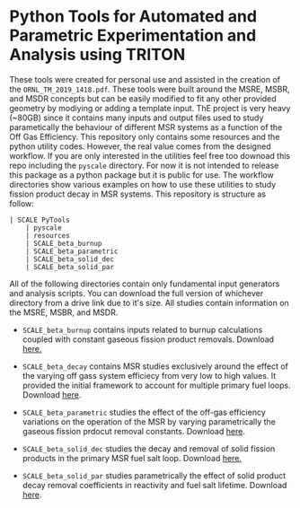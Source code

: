 # Python Tools for Automated and Parametric Experimentation and Analysis using TRITON

These tools were created for personal use and assisted in the creation of the `ORNL_TM_2019_1418.pdf`. These tools were built around the MSRE, MSBR, and MSDR concepts but can be easily modified to fit any other provided geometry by modiying or adding a template input. ThE project is very heavy (~80GB) since it contains many inputs and output files used to study parametically the behaviour of different MSR systems as a function of the Off Gas Efficiency. This repository only contains some resources and the python utility codes. However, the real value comes from the designed workflow. If you are only interested in the utilities feel free too downoad this repo including the `pyscale` directory. For now it is not intended to release this package as a python package but it is public for use. The workflow directories show various examples on how to use these utilities to study fission product decay in MSR systems. This repository is structure as follow:


```
| SCALE PyTools
    | pyscale
    | resources
    | SCALE_beta_burnup
    | SCALE_beta_parametric
    | SCALE_beta_solid_dec
    | SCALE_beta_solid_par
```

All of the following directories contain only fundamental input generators and analysis scripts. You can download the full version of whichever directory from a drive link due to it's size. All studies contain information on the MSRE, MSBR, and MSDR.

- `SCALE_beta_burnup` contains inputs related to burnup calculations coupled with constant gaseous fission product removals. Download <a href="https://drive.google.com/drive/folders/1s61gLKZ8XokXukuCTDDFK3tAISj9H-lI?usp=sharing">here.</a>

- `SCALE_beta_decay` contains MSR studies exclusively around the effect of the varying off gass system efficiecy from very low to high values. It provided the initial framework to account for multiple primary fuel loops. Download <a href="https://drive.google.com/drive/folders/1zkRRsTfQRy41gBa1r9-ozubIBedZnyZ8?usp=sharing">here</a>.

- `SCALE_beta_parametric` studies the effect of the off-gas efficiency variations on the operation of the MSR by varying parametrically the gaseous fission prdocut removal constants. Download <a href="https://drive.google.com/drive/folders/1FQD-nEiBj9U6eDHj47qZe-m7xjWCT1vF?usp=sharing">here</a>.

- `SCALE_beta_solid_dec` studies the decay and removal of solid fission products in the primary MSR fuel salt loop. Download <a href="https://drive.google.com/drive/folders/1TLtUtXJSDkzyaiQU86GPOYt7C6RJYMTZ?usp=sharing">here.</a>

- `SCALE_beta_solid_par` studies parametrically the effect of solid product decay removal coefficients in reactivity and fuel salt lifetime. Download <a href="https://drive.google.com/drive/folders/1STVMee9rg5mpmrUfZ3rlvtvWp-wONsrz?usp=sharing">here</a>.
